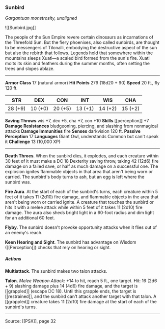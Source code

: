 ### Sunbird
_Gargantuan monstrosity, unaligned_

![[Sunbird.jpg]]

The people of the Sun Empire revere certain dinosaurs as incarnations of the Threefold Sun. But the fiery phoenixes, also called sunbirds, are thought to be messengers of Tilonalli, embodying the destructive aspect of the sun but also the rebirth that follows. Legends hold that somewhere within the mountains sleeps Xuatl—a scaled bird formed from the sun's fire. Xuatl molts its skin and feathers during the summer months, often setting the trees and slopes ablaze.



---

**Armor Class** 17 (natural armor)
**Hit Points** 279 (18d20 + 90)
**Speed** 20 ft., fly 120 ft.

| STR     | DEX     | CON     | INT     | WIS     | CHA     |
|---------|---------|---------|---------|---------|---------|
| 28 (+9) | 10 (+0) | 20 (+5) | 13 (+1) | 14 (+2) | 15 (+2) |

**Saving Throws** wis +7, dex +5, cha +7, con +10
**Skills** [[perception]] +7
**Damage Resistances** bludgeoning, piercing, and slashing from nonmagical attacks
**Damage Immunities** fire
**Senses** darkvision 120 ft.
**Passive Perception** 17
**Languages** Giant Owl, understands Common but can't speak it
**Challenge** 13 (10,000 XP)

---

**Death Throes**. When the sunbird dies, it explodes, and each creature within 30 feet of it must make a DC 18 Dexterity saving throw, taking 42 (12d6) fire damage on a failed save, or half as much damage on a successful one. The explosion ignites flammable objects in that area that aren't being worn or carried. The sunbird's body turns to ash, but an egg is left where the sunbird was.

**Fire Aura**. At the start of each of the sunbird's turns, each creature within 5 feet of it takes 11 (2d10) fire damage, and flammable objects in the area that aren't being worn or carried ignite. A creature that touches the sunbird or hits it with a melee attack while within 5 feet of it takes 11 (2d10) fire damage. The aura also sheds bright light in a 60-foot radius and dim light for an additional 60 feet.

**Flyby**. The sunbird doesn't provoke opportunity attacks when it flies out of an enemy's reach.

**Keen Hearing and Sight**. The sunbird has advantage on Wisdom ([[Perception]]) checks that rely on hearing or sight.

##### Actions
**Multiattack**. The sunbird makes two talon attacks.

**Talon**. _Melee Weapon Attack:_ +14 to hit, reach 5 ft., one target. Hit: 16 (2d6 + 9) slashing damage plus 14 (4d6) fire damage, and the target is [[grappled]] (escape DC 18). Until this grapple ends, the target is [[restrained]], and the sunbird can't attack another target with that talon. A [[grappled]] creature takes 11 (2d10) fire damage at the start of each of the sunbird's turns.


---

Source: [[PSX]], page 32